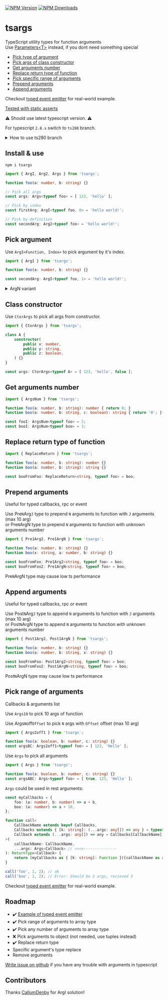 [![NPM Version](https://badge.fury.io/js/tsargs.svg?style=flat)](https://www.npmjs.com/package/tsargs) [![NPM Downloads](https://img.shields.io/npm/dw/tsargs)](https://www.npmjs.com/package/tsargs)

# tsargs

TypeScript utility types for function arguments  
Use [Parameters\<T\>](https://www.typescriptlang.org/docs/handbook/utility-types.html#parameterstype) instead, if you dont need something special

* [Pick type of argument](#pick-argument)
* [Pick args of class constructor](#class-constructor)
* [Get arguments number](#get-arguments-number)
* [Replace return type of function](#replace-return-type-of-function)
* [Pick specific range of arguments](#pick-range-of-arguments)
* [Prepend arguments](#prepend-arguments)
* [Append arguments](#append-arguments)

Checkout [typed event emitter](https://github.com/Morglod/tsee) for real-world example.

[Tested with static asserts](/lib/test.ts)

⚠️ Should use latest typescript version. ⚠️

For typescript `2.8.x` switch to `ts280` branch.

<details>
<summary>
How to use ts280 branch
</summary>

```
npm install git://github.com/morglod/tsargs.git#ts280
```

</details>

## Install & use

```
npm i tsargs
```

```ts
import { ArgI, Arg2, Args } from 'tsargs';

function foo(a: number, b: string) {}

// Pick all args
const args: Args<typeof foo> = [ 123, 'hello' ];

// Pick by index
const firstArg: ArgI<typeof foo, 0> = 'hello world!';

// Pick by definition
const secondArg: Arg2<typeof foo> = 'hello world!';
```

## Pick argument

Use `ArgI<Function, Index>` to pick argument by it's index.

```ts
import { ArgI } from 'tsargs';

function foo(a: number, b: string) {}

const secondArg: ArgI<typeof foo, 1> = 'hello world!';
```

<details>
<summary>
ArgN variant
</summary>

Use Arg`N` type to pick `N` argument (max 10 arg)  

```ts
import { Arg2 } from 'tsargs';

function foo(a: number, b: string) {}

const secondArg: Arg2<typeof foo> = 'hello world!';
```
</details>

## Class constructor

Use `CtorArgs` to pick all args from constructor.

```ts
import { CtorArgs } from 'tsargs';

class A {
    constructor(
        public x: number,
        public y: string,
        public z: boolean,
    ) {}
}

const args: CtorArgs<typeof A> = [ 123, 'hello', false ];
```

## Get arguments number

```ts
import { ArgsNum } from 'tsargs';

function foo(a: number, b: string): number { return 0; }
function boo(a: number, b: string, c: boolean): string { return '0'; }

const fooI: ArgsNum<typeof foo> = 2;
const booI: ArgsNum<typeof boo> = 3;
```

## Replace return type of function

```ts
import { ReplaceReturn } from 'tsargs';

function foo(a: number, b: string): number {}
function boo(a: number, b: string): string {}

const booFromFoo: ReplaceReturn<string, typeof foo> = boo;
```

## Prepend arguments

Useful for typed callbacks, rpc or event 

Use Pre`N`Arg`J` type to prepend `N` arguments to function with `J` arguments (max 10 arg)  
or Pre`N`ArgN type to prepend `N` arguments to function with unknown arguments number

```ts
import { Pre1Arg2, Pre1ArgN } from 'tsargs';

function foo(a: number, b: string) {}
function boo(x: string, a: number, b: string) {}

const booFromFoo: Pre1Arg2<string, typeof foo> = boo;
const booFromFoo2: Pre1ArgN<string, typeof foo> = boo;
```

Pre`N`ArgN type may cause low ts performance

## Append arguments

Useful for typed callbacks, rpc or event 

Use Post`N`Arg`J` type to append `N` arguments to function with `J` arguments (max 10 arg)  
or Post`N`ArgN type to append `N` arguments to function with unknown arguments number

```ts
import { Post1Arg2, Post1ArgN } from 'tsargs';

function foo(a: number, b: string) {}
function boo(a: number, b: string, x: string) {}

const booFromFoo: Post1Arg2<string, typeof foo> = boo;
const booFromFoo2: Post1ArgN<string, typeof foo> = boo;
```

Post`N`ArgN type may cause low ts performance

## Pick range of arguments

Callbacks & arguments list

Use `Args10` to pick 10 args of function  

Use Args`N`off`Offset` to pick `N` args with `Offset` offset (max 10 arg)

```ts
import { Args2off1 } from 'tsargs';

function foo(a: boolean, b: number, c: string) {}
const argsBC: Args2off1<typeof foo> = [ 123, 'Hello' ];
```

Use `Args` to pick all arguments

```ts
import { Args } from 'tsargs';

function foo(a: boolean, b: number, c: string) {}
const argsABC: Args<typeof foo> = [ true, 123, 'Hello' ];
```

`Args` could be used in rest arguments:

```ts
const myCallbacks = {
    foo: (a: number, b: number) => a + b,
    boo: (a: number) => a + 10,
};

function call<
    CallbackName extends keyof Callbacks,
    Callbacks extends { [k: string]: (...args: any[]) => any } = typeof myCallbacks,
    Callback extends (...args: any[]) => any = Callbacks[CallbackName],
>(
    callbackName: CallbackName,
    ...args: Args<Callback> // <<<<---------------
): ReturnType<Callback> {
    return (myCallbacks as { [k: string]: Function })[callbackName as any](...args);
}

call('foo', 1, 2); // ok
call('boo', 1, 2); // Error: Should be 2 args, recieved 3
```

Checkout [typed event emitter](https://github.com/Morglod/tsee) for real-world example.

## Roadmap

* ✔️ [Example of typed event emitter](https://github.com/Morglod/tsee)
* ✔️ Pick range of arguments to array type
* ✔️ Pick any number of arguments to array type
* ❌ Pick arguments to object (not needed, use tuples instead)
* ✔️ Replace return type
* Specific argument's type replace
* Remove arguments

[Write issue on github](https://github.com/Morglod/tsargs/issues) if you have any trouble with arguments in typescript

## Contributors

Thanks [CallumDenby](https://github.com/CallumDenby) for ArgI solution!
